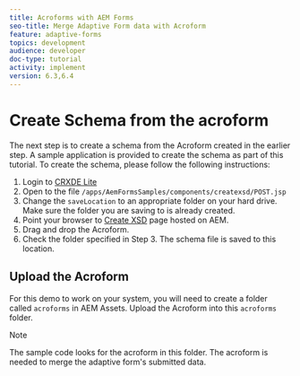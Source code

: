 ```yaml
---
title: Acroforms with AEM Forms
seo-title: Merge Adaptive Form data with Acroform
feature: adaptive-forms
topics: development
audience: developer
doc-type: tutorial
activity: implement
version: 6.3,6.4
---
```


# Create Schema from the acroform

The next step is to create a schema from the Acroform created in the earlier step. A sample application is provided to create the schema as part of this tutorial. To create the schema, please follow the following instructions:

1. Login to [CRXDE Lite](http://localhost:4502/crx/de)
2. Open to the file `/apps/AemFormsSamples/components/createxsd/POST.jsp`
3. Change the `saveLocation` to an appropriate folder on your hard drive. Make sure the folder you are saving to is already created.
4. Point your browser to [Create XSD](http://localhost:4502/content/DocumentServices/CreateXsd.html) page hosted on AEM.
5. Drag and drop the Acroform.
6. Check the folder specified in Step 3. The schema file is saved to this location.

## Upload the Acroform

For this demo to work on your system, you will need to create a folder called `acroforms` in AEM Assets. Upload the Acroform into this `acroforms` folder.

>[!NOTE]
>
>The sample code looks for the acroform in this folder. The acroform is needed to merge the adaptive form's submitted data.
